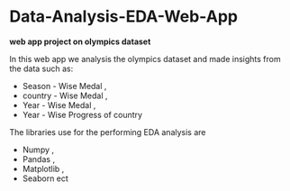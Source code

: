 # Data-Analysis-EDA-Web-App
**web app project on olympics dataset** 

In this web app we analysis the olympics dataset and made insights from the data such as:

* Season - Wise Medal ,
* country - Wise Medal ,
* Year - Wise Medal , 
* Year - Wise Progress of country
  
The libraries use for the performing EDA analysis are

* Numpy ,
* Pandas ,
* Matplotlib ,
* Seaborn ect
